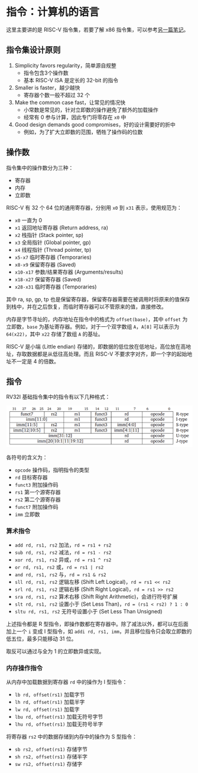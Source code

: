 
# 指令：计算机的语言

这里主要讲的是 RISC-V 指令集，若要了解 x86 指令集，可以参考[另一篇笔记](https://zhroyn.github.io/MyNotes/%E5%85%B6%E4%BB%96/8086Note.html)。


## 指令集设计原则

1. Simplicity favors regularity，简单源自规整
    - 指令包含3个操作数
    - 基本 RISC-V ISA 是定长的 32-bit 的指令
2. Smaller is faster，越少越快
    - 寄存器个数一般不超过 32 个
3. Make the common case fast，让常见的情况快
    - 小常数是常见的，针对立即数的操作避免了额外的加载操作
    - 经常有 0 参与计算，因此专门将零存在 `x0` 中
4. Good design demands good compromises，好的设计需要好的折中
    - 例如，为了扩大立即数的范围，牺牲了操作码的位数


## 操作数

指令集中的操作数分为三种：

- 寄存器
- 内存
- 立即数

RISC-V 有 32 个 64 位的通用寄存器，分别用 `x0` 到 `x31` 表示，使用规范为：

- `x0` 一直为 0
- `x1` 返回地址寄存器 (Return address, ra)
- `x2` 栈指针 (Stack pointer, sp)
- `x3` 全局指针 (Global pointer, gp)
- `x4` 线程指针 (Thread pointer, tp)
- `x5-x7` 临时寄存器 (Temporaries)
- `x8-x9` 保留寄存器 (Saved)
- `x10-x17` 参数/结果寄存器 (Arguments/results)
- `x18-x27` 保留寄存器 (Saved)
- `x28-x31` 临时寄存器 (Temporaries)

其中 ra, sp, gp, tp 也是保留寄存器，保留寄存器需要在被调用时将原来的值保存到栈中，并在之后恢复，而临时寄存器可以不管原来的值，直接修改。

内存是字节寻址的，内存地址在指令中的格式为 `offset(base)`，其中 `offset` 为立即数，`base` 为基址寄存器。例如，对于一个双字数组 `A`，`A[8]` 可以表示为 `64(x22)`，其中 `x22` 存储了数组 `A` 的基址。

RISC-V 是小端 (Little endian) 存储的，即数据的低位放在低地址，高位放在高地址，存取数据都是从低往高处理。而且 RISC-V 不要求字对齐，即一个字的起始地址不一定是 4 的倍数。



## 指令

RV32I 基础指令集中的指令有以下几种格式：

![](../../assets/co_instruction_format.png)

各符号的含义为：

- `opcode` 操作码，指明指令的类型
- `rd` 目标寄存器
- `funct3` 附加操作码
- `rs1` 第一个源寄存器
- `rs2` 第二个源寄存器
- `funct7` 附加操作码
- `imm` 立即数

### 算术指令

- `add rd, rs1, rs2` 加法，`rd = rs1 + rs2`
- `sub rd, rs1, rs2` 减法，`rd = rs1 - rs2`
- `xor rd, rs1, rs2` 异或，`rd = rs1 ^ rs2`
- `or rd, rs1, rs2` 或，`rd = rs1 | rs2`
- `and rd, rs1, rs2` 与，`rd = rs1 & rs2`
- `sll rd, rs1, rs2` 逻辑左移 (Shift Left Logical)，`rd = rs1 << rs2`
- `srl rd, rs1, rs2` 逻辑右移 (Shift Right Logical)，`rd = rs1 >> rs2`
- `sra rd, rs1, rs2` 算术右移 (Shift Right Arithmetic)，会进行符号扩展
- `slt rd, rs1, rs2` 设置小于 (Set Less Than)，`rd = (rs1 < rs2) ? 1 : 0`
- `sltu rd, rs1, rs2` 无符号设置小于 (Set Less Than Unsigned)

上述指令都是 R 型指令，即操作数都在寄存器中。除了减法以外，都可以在后面加上一个 `i` 变成 I 型指令，如 `addi rd, rs1, imm`，并且移位指令只会取立即数的低五位，最多只能移动 31 位。

取反可以通过与全为 1 的立即数异或实现。

### 内存操作指令

从内存中加载数据到寄存器 `rd` 中的操作为 I 型指令：

- `lb rd, offset(rs1)` 加载字节
- `lh rd, offset(rs1)` 加载半字
- `lw rd, offset(rs1)` 加载字
- `lbu rd, offset(rs1)` 加载无符号字节
- `lhu rd, offset(rs1)` 加载无符号半字

将寄存器 `rs2` 中的数据存储到内存中的操作为 S 型指令：

- `sb rs2, offset(rs1)` 存储字节
- `sh rs2, offset(rs1)` 存储半字
- `sw rs2, offset(rs1)` 存储字

